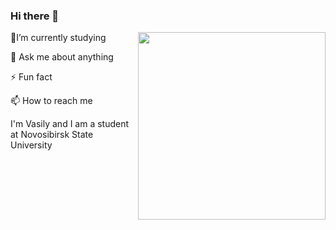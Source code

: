 ### Hi there 👋

<body>
<div id="header" align="left">
<img src="https://media.giphy.com/media/ToMjGpyHdJiioVfdtK0/giphy.gif" align="right" width="300" height="300" />
  <p> 🌱I’m currently studying </p>
  <p> 💬 Ask me about anything </p>
  <p> ⚡ Fun fact </p>
  <p> 📫 How to reach me </p>
</div>
</body>

I'm Vasily and I am a student at Novosibirsk State University





